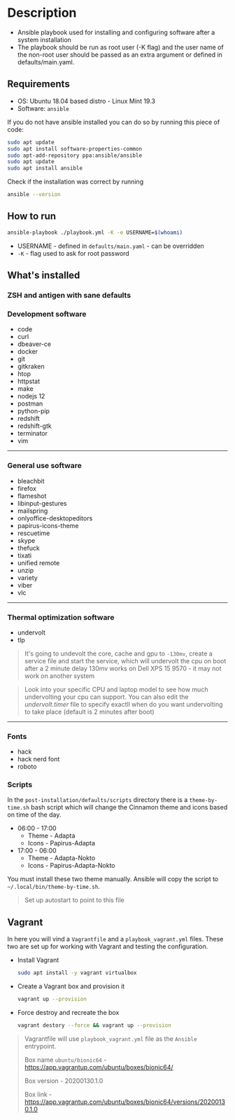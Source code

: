 # Description

- Ansible playbook used for installing and configuring software after a system installation
- The playbook should be run as root user (-K flag) and the user name of the non-root user should be passed as an extra argument or defined in defaults/main.yaml.

## Requirements

- OS: Ubuntu 18.04 based distro - Linux Mint 19.3
- Software: `ansible`

If you do not have ansible installed you can do so by running this piece of code:

```bash
sudo apt update
sudo apt install software-properties-common
sudo apt-add-repository ppa:ansible/ansible
sudo apt update
sudo apt install ansible
```

Check if the installation was correct by running

```bash
ansible --version
```

## How to run

```bash
ansible-playbook ./playbook.yml -K -e USERNAME=$(whoami)
```

- USERNAME - defined in `defaults/main.yaml` - can be overridden
- `-K` - flag used to ask for root password

## What's installed
### ZSH and antigen with sane defaults
### Development software
- code
- curl
- dbeaver-ce
- docker
- git
- gitkraken
- htop
- httpstat
- make
- nodejs 12
- postman
- python-pip
- redshift
- redshift-gtk
- terminator
- vim
---
### General use software
- bleachbit
- firefox
- flameshot
- libinput-gestures
- mailspring
- onlyoffice-desktopeditors
- papirus-icons-theme
- rescuetime
- skype
- thefuck
- tixati
- unified remote
- unzip
- variety
- viber
- vlc
---
### Thermal optimization software
- undervolt
- tlp
> It's going to undevolt the core, cache and gpu to `-130mv`, create a service file and start the service, which will undervolt the cpu on boot after a 2 minute delay
> 130mv works on Dell XPS 15 9570 - it may not work on another system

> Look into your specific CPU and laptop model to see how much undervolting your cpu can support. You can also edit the _undervolt.timer_ file to specify exactll when do you want undervolting to take place (default is 2 minutes after boot)
 ---
### Fonts
- hack
- hack nerd font
- roboto


### Scripts
In the `post-installation/defaults/scripts` directory there is a `theme-by-time.sh` bash script which will change the Cinnamon theme and icons based on time of the day.
- 06:00 - 17:00
    - Theme - Adapta
    - Icons - Papirus-Adapta
- 17:00 - 06:00
    - Theme - Adapta-Nokto
    - Icons - Papirus-Adapta-Nokto

You must install these two theme manually. Ansible will copy the script to `~/.local/bin/theme-by-time.sh`.

> Set up autostart to point to this file

## Vagrant
In here you will vind a `Vagrantfile` and a `playbook_vagrant.yml` files. These two are set up for working with Vagrant and testing the configuration.
- Install Vagrant
    ```bash
    sudo apt install -y vagrant virtualbox
    ```
- Create a Vagrant box and provision it
    ```bash
    vagrant up --provision
    ```
- Force destroy and recreate the box
    ```bash
    vagrant destory --force && vagrant up --provision
    ```

> Vagrantfile will use `playbook_vagrant.yml` file as the `Ansible` entrypoint.
>
> Box name `ubuntu/bionic64` - https://app.vagrantup.com/ubuntu/boxes/bionic64/
>
> Box version - 20200130.1.0
>
> Box link - https://app.vagrantup.com/ubuntu/boxes/bionic64/versions/20200130.1.0
